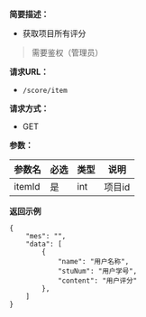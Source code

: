
**简要描述：** 

- 获取项目所有评分
> 需要鉴权（管理员）

**请求URL：** 
- ` /score/item `
  
**请求方式：**
- GET

**参数：** 

|参数名|必选|类型|说明|
|:----    |:---|:----- |-----   |
|itemId |是  |int |项目id|

 **返回示例**

``` 
{
    "mes": "",
    "data": [
        {
            "name": "用户名称",
            "stuNum": "用户学号",
            "content": "用户评分"
        },
    ]
}
```